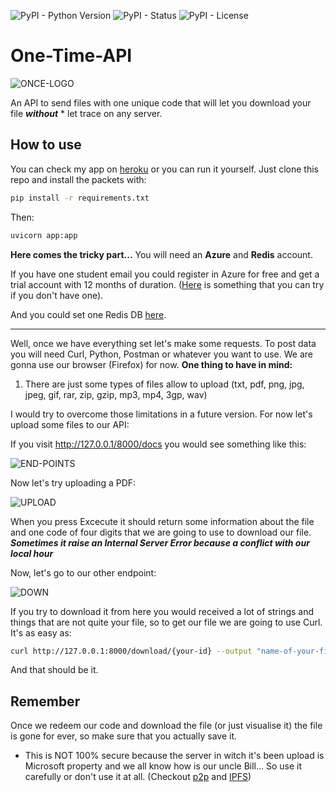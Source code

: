 ![PyPI - Python Version](https://img.shields.io/pypi/pyversions/FastAPI?logo=Python&style=for-the-badge)
![PyPI - Status](https://img.shields.io/pypi/status/FastAPI?logo=FastAPI&style=for-the-badge)
![PyPI - License](https://img.shields.io/pypi/l/FastAPI?style=for-the-badge)
# One-Time-API

![ONCE-LOGO](https://res.cloudinary.com/rooyca/image/upload/v1633230309/Blog/Imgs/Once-Post/screen_qkwm0e.png)

An API to send files with one unique code that will let you download your file ***without*** * let trace on any server.

## How to use

You can check my app on [heroku](https://just-once.herokuapp.com/) or you can run it yourself. 
Just clone this repo and install the packets with:
```bash
pip install -r requirements.txt
```
Then:
```bash
uvicorn app:app 
```
**Here comes the tricky part...** You will need an **Azure** and **Redis** account.

If you have one student email you could register in Azure for free and get a trial account with 12 months of duration. ([Here](https://thetechrim.com/how-to-create-free-edu-email/) is something that you can try if you don't have one).

And you could set one Redis DB [here](redislabs.com).

---

Well, once we have everything set let's make some requests. To post data you will need Curl, Python, Postman or whatever you want to use. We are gonna use our browser (Firefox) for now. 
**One thing to have in mind:**
1. There are just some types of files allow to upload (txt, pdf, png, jpg, jpeg, gif, rar, zip, gzip, mp3, mp4, 3gp, wav)

I would try to overcome those limitations in a future version. For now let's upload some files to our API:

If you visit http://127.0.0.1/8000/docs you would see something like this:

![END-POINTS](https://res.cloudinary.com/rooyca/image/upload/v1634602120/Images/fastapi_ifejy4.png)

Now let's try uploading a PDF:

![UPLOAD](https://res.cloudinary.com/rooyca/image/upload/v1634602120/Images/upload_a3zj8n.png)

When you press Excecute it should return some information about the file and one code of four digits that we are going to use to download our file.
***Sometimes it raise an Internal Server Error because a conflict with our local hour***

Now, let's go to our other endpoint:

![DOWN](https://res.cloudinary.com/rooyca/image/upload/v1634602120/Images/down_kpzuom.png)

If you try to download it from here you would received a lot of strings and things that are not quite your file, so to get our file we are going to use Curl. It's as easy as:

```bash
curl http://127.0.0.1:8000/download/{your-id} --output "name-of-your-file.pdf"
```
And that should be it.

Remember
----
Once we redeem our code and download the file (or just visualise it) the file is gone for ever, so make sure that you actually save it.

* This is NOT 100% secure because the server in witch it's been upload is Microsoft property and we all know how is our uncle Bill... So use it carefully or don't use it at all. (Checkout [p2p](https://en.wikipedia.org/wiki/Peer-to-peer) and [IPFS](https://ipfs.io/))
